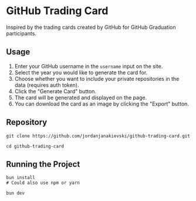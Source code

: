# GitHub Trading Card

Inspired by the trading cards created by GitHub for GitHub Graduation participants.

## Usage

1. Enter your GitHub username in the `username` input on the site.
1. Select the year you would like to generate the card for.
1. Choose whether you want to include your private repositories in the data (requires auth token).
1. Click the "Generate Card" button.
1. The card will be generated and displayed on the page.
1. You can download the card as an image by clicking the "Export" button.

## Repository

```
git clone https://github.com/jordanjanakievski/github-trading-card.git

cd github-trading-card
```

## Running the Project

```
bun install
# Could also use npm or yarn

bun dev
```
